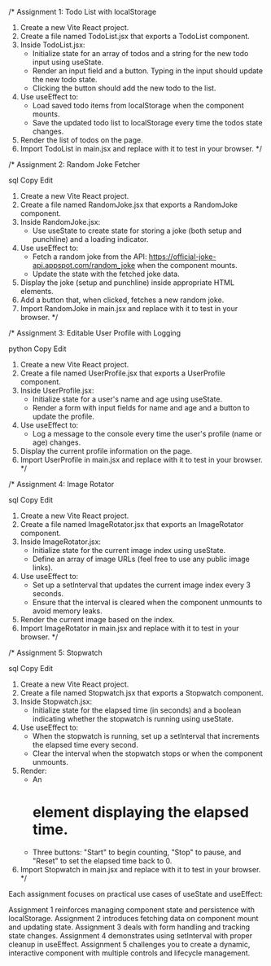 /* Assignment 1: Todo List with localStorage

1. Create a new Vite React project.
2. Create a file named TodoList.jsx that exports a TodoList component.
3. Inside TodoList.jsx:
   - Initialize state for an array of todos and a string for the new todo input using useState.
   - Render an input field and a button. Typing in the input should update the new todo state.
   - Clicking the button should add the new todo to the list.
4. Use useEffect to:
   - Load saved todo items from localStorage when the component mounts.
   - Save the updated todo list to localStorage every time the todos state changes.
5. Render the list of todos on the page.
6. Import TodoList in main.jsx and replace <App /> with it to test in your browser.
*/

/* Assignment 2: Random Joke Fetcher

sql
Copy
Edit
1. Create a new Vite React project.
2. Create a file named RandomJoke.jsx that exports a RandomJoke component.
3. Inside RandomJoke.jsx:
   - Use useState to create state for storing a joke (both setup and punchline) and a loading indicator.
4. Use useEffect to:
   - Fetch a random joke from the API: https://official-joke-api.appspot.com/random_joke when the component mounts.
   - Update the state with the fetched joke data.
5. Display the joke (setup and punchline) inside appropriate HTML elements.
6. Add a button that, when clicked, fetches a new random joke.
7. Import RandomJoke in main.jsx and replace <App /> with it to test in your browser.
*/

/* Assignment 3: Editable User Profile with Logging

python
Copy
Edit
1. Create a new Vite React project.
2. Create a file named UserProfile.jsx that exports a UserProfile component.
3. Inside UserProfile.jsx:
   - Initialize state for a user's name and age using useState.
   - Render a form with input fields for name and age and a button to update the profile.
4. Use useEffect to:
   - Log a message to the console every time the user's profile (name or age) changes.
5. Display the current profile information on the page.
6. Import UserProfile in main.jsx and replace <App /> with it to test in your browser.
*/

/* Assignment 4: Image Rotator

sql
Copy
Edit
1. Create a new Vite React project.
2. Create a file named ImageRotator.jsx that exports an ImageRotator component.
3. Inside ImageRotator.jsx:
   - Initialize state for the current image index using useState.
   - Define an array of image URLs (feel free to use any public image links).
4. Use useEffect to:
   - Set up a setInterval that updates the current image index every 3 seconds.
   - Ensure that the interval is cleared when the component unmounts to avoid memory leaks.
5. Render the current image based on the index.
6. Import ImageRotator in main.jsx and replace <App /> with it to test in your browser.
*/

/* Assignment 5: Stopwatch

sql
Copy
Edit
1. Create a new Vite React project.
2. Create a file named Stopwatch.jsx that exports a Stopwatch component.
3. Inside Stopwatch.jsx:
   - Initialize state for the elapsed time (in seconds) and a boolean indicating whether the stopwatch is running using useState.
4. Use useEffect to:
   - When the stopwatch is running, set up a setInterval that increments the elapsed time every second.
   - Clear the interval when the stopwatch stops or when the component unmounts.
5. Render:
   - An <h1> element displaying the elapsed time.
   - Three buttons: "Start" to begin counting, "Stop" to pause, and "Reset" to set the elapsed time back to 0.
6. Import Stopwatch in main.jsx and replace <App /> with it to test in your browser.
*/

Each assignment focuses on practical use cases of useState and useEffect:

Assignment 1 reinforces managing component state and persistence with localStorage.
Assignment 2 introduces fetching data on component mount and updating state.
Assignment 3 deals with form handling and tracking state changes.
Assignment 4 demonstrates using setInterval with proper cleanup in useEffect.
Assignment 5 challenges you to create a dynamic, interactive component with multiple controls and lifecycle management.
